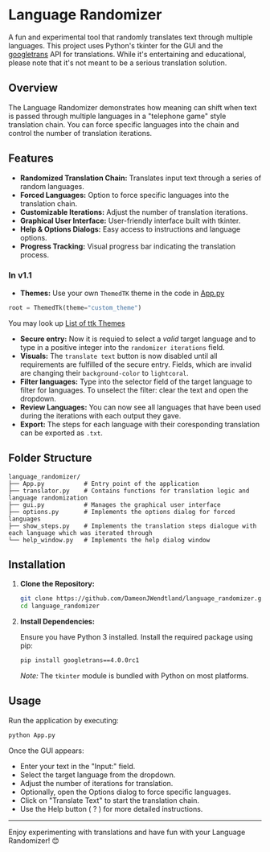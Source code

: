 # Language Randomizer

A fun and experimental tool that randomly translates text through multiple languages. This project uses Python's tkinter for the GUI and the [googletrans](https://py-googletrans.readthedocs.io/en/latest/) API for translations. While it's entertaining and educational, please note that it's not meant to be a serious translation solution.

## Overview

The Language Randomizer demonstrates how meaning can shift when text is passed through multiple languages in a "telephone game" style translation chain. You can force specific languages into the chain and control the number of translation iterations.


## Features

- **Randomized Translation Chain:** Translates input text through a series of random languages.
- **Forced Languages:** Option to force specific languages into the translation chain.
- **Customizable Iterations:** Adjust the number of translation iterations.
- **Graphical User Interface:** User-friendly interface built with tkinter.
- **Help & Options Dialogs:** Easy access to instructions and language options.
- **Progress Tracking:** Visual progress bar indicating the translation process.

### In v1.1

- **Themes:** Use your own `ThemedTK` theme in the code in [App.py](https://github.com/DameonJWendtland/language-randomizer/blob/v1.1/App.py)
```py
root = ThemedTk(theme="custom_theme")
```
You may look up [List of ttk Themes](https://wiki.tcl-lang.org/page/List+of+ttk+Themes)
  
- **Secure entry:** Now it is requied to select a *valid* target language and to type in a positive integer into the `randomizer iterations` field.
- **Visuals:** The `translate text` button is now disabled until all requirements are fulfilled of the secure entry. Fields, which are invalid are changing their `background-color` to `lightcoral`.
- **Filter languages:** Type into the selector field of the target language to filter for languages. To unselect the filter: clear the text and open the dropdown.
- **Review Languages:** You can now see all languages that have been used during the iterations with each output they gave.
- **Export:** The steps for each language with their coresponding translation can be exported as `.txt`.
## Folder Structure

```
language_randomizer/
├── App.py           # Entry point of the application
├── translator.py    # Contains functions for translation logic and language randomization
├── gui.py           # Manages the graphical user interface
├── options.py       # Implements the options dialog for forced languages
├── show_steps.py    # Implements the translation steps dialogue with each language which was iterated through
└── help_window.py   # Implements the help dialog window
```

## Installation

1. **Clone the Repository:**

   ```bash
   git clone https://github.com/DameonJWendtland/language_randomizer.git
   cd language_randomizer
   ```

2. **Install Dependencies:**

   Ensure you have Python 3 installed. Install the required package using pip:

   ```bash
   pip install googletrans==4.0.0rc1
   ```

   *Note:* The `tkinter` module is bundled with Python on most platforms.

## Usage

Run the application by executing:

```bash
python App.py
```

Once the GUI appears:
- Enter your text in the "Input:" field.
- Select the target language from the dropdown.
- Adjust the number of iterations for translation.
- Optionally, open the Options dialog to force specific languages.
- Click on "Translate Text" to start the translation chain.
- Use the Help button ( ? ) for more detailed instructions.


---

Enjoy experimenting with translations and have fun with your Language Randomizer! 😊
